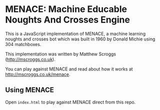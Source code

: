 # MENACE: Machine Educable Noughts And Crosses Engine

This is a JavaScript implementation of MENACE, a
machine learning noughts and crosses bot which was
built in 1960 by Donald Michie using 304
matchboxes.

This implementation was written by Matthew Scroggs
(http://mscroggs.co.uk).

You can play against MENACE and read about how it
works at http://mscroggs.co.uk/menace.


## Using MENACE

Open `index.html` to play against MENACE direct from
this repo.
